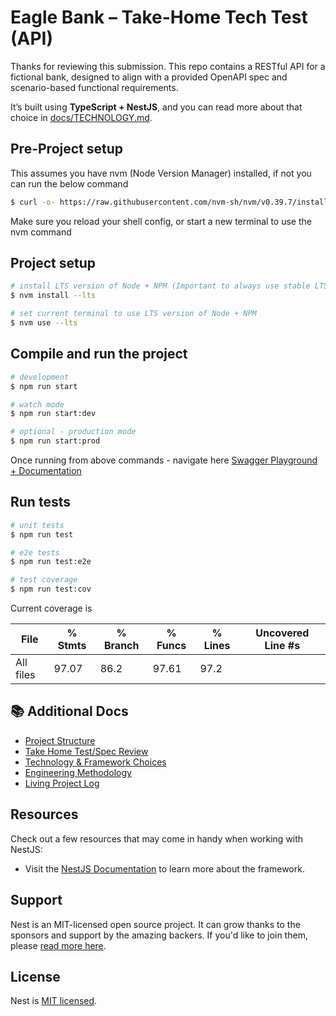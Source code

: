 # Eagle Bank – Take-Home Tech Test (API)

Thanks for reviewing this submission. This repo contains a RESTful API for a fictional bank, designed to align with a provided OpenAPI spec and scenario-based functional requirements.

It’s built using **TypeScript + NestJS**, and you can read more about that choice in [docs/TECHNOLOGY.md](docs/TECHNOLOGY.md).


## Pre-Project setup

This assumes you have nvm (Node Version Manager) installed, if not you can run the below command

```bash
$ curl -o- https://raw.githubusercontent.com/nvm-sh/nvm/v0.39.7/install.sh | bash
```

Make sure you reload your shell config, or start a new terminal to use the nvm command

## Project setup

```bash
# install LTS version of Node + NPM (Important to always use stable LTS versions)
$ nvm install --lts

# set current terminal to use LTS version of Node + NPM
$ nvm use --lts
```

## Compile and run the project

```bash
# development
$ npm run start

# watch mode
$ npm run start:dev

# optional - production mode
$ npm run start:prod
```

Once running from above commands - navigate here [Swagger Playground + Documentation](http://localhost:3000/api)

## Run tests

```bash
# unit tests
$ npm run test

# e2e tests
$ npm run test:e2e

# test coverage
$ npm run test:cov
```

Current coverage is 

File                             | % Stmts | % Branch | % Funcs | % Lines | Uncovered Line #s 
---------------------------------|---------|----------|---------|---------|-------------------
All files                        |   97.07 |     86.2 |   97.61 |    97.2 |  

## 📚 Additional Docs

- [Project Structure](docs/PROJECT_STRUCTURE.md)
- [Take Home Test/Spec Review](docs/SPEC_REVIEW.md)
- [Technology & Framework Choices](docs/TECHNOLOGY.md)
- [Engineering Methodology](docs/ENGINEERING.md)
- [Living Project Log](docs/THINKING.md)

## Resources

Check out a few resources that may come in handy when working with NestJS:

- Visit the [NestJS Documentation](https://docs.nestjs.com) to learn more about the framework.

## Support

Nest is an MIT-licensed open source project. It can grow thanks to the sponsors and support by the amazing backers. If you'd like to join them, please [read more here](https://docs.nestjs.com/support).

## License

Nest is [MIT licensed](https://github.com/nestjs/nest/blob/master/LICENSE).
